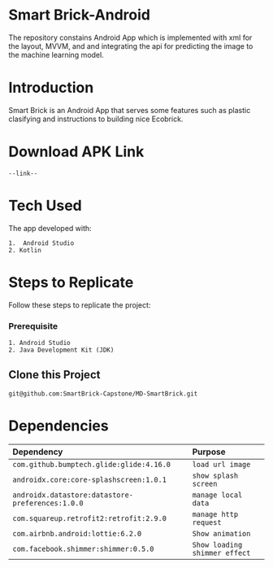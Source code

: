 ﻿# Smart Brick-Android
The repository constains Android App which is implemented with xml for the layout, MVVM, and and integrating the api for predicting the image to the machine learning model.
# Introduction
Smart Brick is an Android App that serves some features such as plastic clasifying and instructions to building nice Ecobrick.
# Download APK Link
```
--link-- 
```
# Tech Used
The app developed with: 

    1.  Android Studio
    2. Kotlin
# Steps to Replicate
Follow these steps to replicate the project:
### Prerequisite
    1. Android Studio
    2. Java Development Kit (JDK)
## Clone this Project
```
git@github.com:SmartBrick-Capstone/MD-SmartBrick.git
```
# Dependencies 
| Dependency                                       |    Purpose       |
|:------------------------------------------------|:------------------|
|`com.github.bumptech.glide:glide:4.16.0`         | `load url image`    |
|`androidx.core:core-splashscreen:1.0.1`          | `show splash screen`|
|`androidx.datastore:datastore-preferences:1.0.0` | `manage local data`  |
|`com.squareup.retrofit2:retrofit:2.9.0`          | `manage http request`  |
|`com.airbnb.android:lottie:6.2.0`                | `Show animation`  |
|`com.facebook.shimmer:shimmer:0.5.0`             | `Show loading shimmer effect`  |
